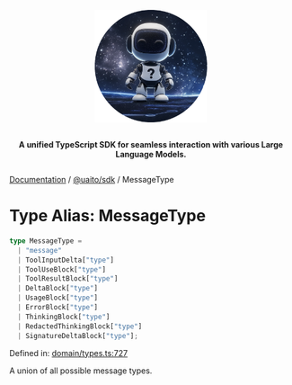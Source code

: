 <div style="display:flex; flex-direction:column; align-items:center;">
<p align="center">
  <img src="../UAITO.png" alt="UAITO Logo" width="200"/>
</p>

<p align="center">
  <strong>A unified TypeScript SDK for seamless interaction with various Large Language Models.</strong>
</p>
</div>

[Documentation](README.md) / [@uaito/sdk](@uaito.sdk.md) / MessageType

# Type Alias: MessageType

```ts
type MessageType = 
  | "message"
  | ToolInputDelta["type"]
  | ToolUseBlock["type"]
  | ToolResultBlock["type"]
  | DeltaBlock["type"]
  | UsageBlock["type"]
  | ErrorBlock["type"]
  | ThinkingBlock["type"]
  | RedactedThinkingBlock["type"]
  | SignatureDeltaBlock["type"];
```

Defined in: [domain/types.ts:727](https://github.com/elribonazo/uaito/blob/a08130038b69653f097dc58d6aedccf1beff2999/packages/sdk/src/domain/types.ts#L727)

A union of all possible message types.
